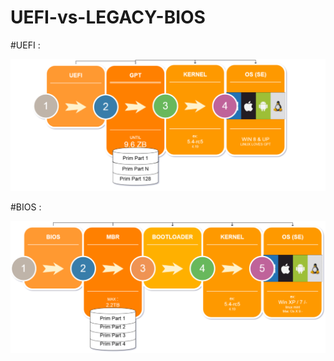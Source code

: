 # UEFI-vs-LEGACY-BIOS
 
 #UEFI :
 
![GitHub Logo](/IMG/UEFI.png)


 #BIOS :
 
![GitHub Logo](/IMG/BIOS.png)
